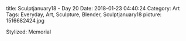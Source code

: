 title: Sculptjanuary18 - Day 20
Date: 2018-01-23 04:40:24
Category: Art
Tags: Everyday, Art, Sculpture, Blender, Sculptjanuary18
picture: 1516682424.jpg

Stylized: Memorial

